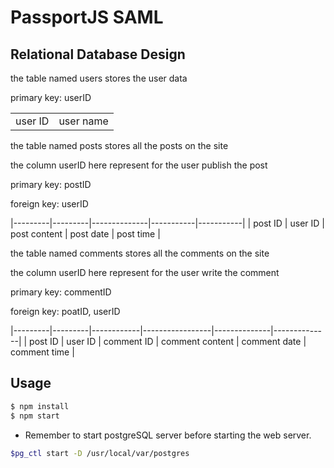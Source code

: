 PassportJS SAML 
================

Relational Database Design
---------------

the table named users stores the user data

primary key: userID

|         |         |
|---------|---------|
| user ID |user name|

the table named posts stores all the posts on the site

the column userID here represent for the user publish the post

primary key: postID

foreign key: userID


|---------|---------|--------------|-----------|-----------|
| post ID | user ID | post content | post date | post time |

the table named comments stores all the comments on the site

the column userID here represent for the user write the comment

primary key: commentID

foreign key: poatID, userID

|---------|---------|------------|-----------------|--------------|--------------|
| post ID | user ID | comment ID | comment content | comment date | comment time |

Usage
-----

```bash
$ npm install
$ npm start
```
* Remember to start postgreSQL server before starting the web server.
```bash
$pg_ctl start -D /usr/local/var/postgres
```

